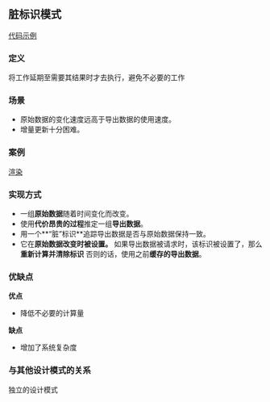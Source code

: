 ## 脏标识模式

[代码示例](.\Assets\OptimizationPatterns\DirtyFlag)	

### 定义

将工作延期至需要其结果时才去执行，避免不必要的工作

### 场景

- 原始数据的变化速度远高于导出数据的使用速度。 
- 增量更新十分困难。

### 案例

[渲染](./Assets/OptimizationPatterns/DirtyFlag)

### 实现方式

* 一组**原始数据**随着时间变化而改变。 
* 使用**代价昂贵的过程**推定一组**导出数据**。 
* 用一个**“脏”标识**追踪导出数据是否与原始数据保持一致。 
* 它在**原始数据改变时被设置。** 如果导出数据被请求时，该标识被设置了，那么**重新计算并清除标识** 否则的话，使用之前**缓存的导出数据**。

### 优缺点

**优点**

* 降低不必要的计算量

**缺点**

* 增加了系统复杂度

### 与其他设计模式的关系

独立的设计模式
